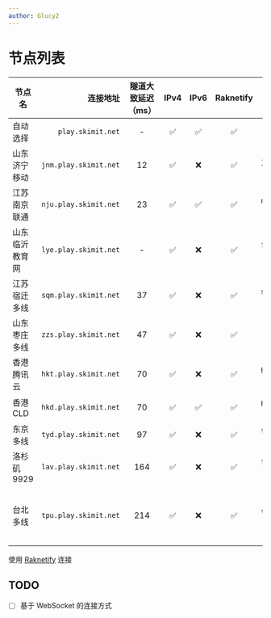 ```yaml
---
author: Glucy2
---
```

# 节点列表

| 节点名         |              连接地址 | 隧道大致延迟（ms） | IPv4 | IPv6 | Raknetify |        基岩版（地址，端口）       | 备注                                                      |
|----------------|----------------------:|:------------------:|:----:|:----:|:---------:|:---------------------------------:|-----------------------------------------------------------|
| 自动选择       |     `play.skimit.net` |          -         |  ✅  |  ✅  |     ✅    |                 ❌                | 目前仅会选择中国大陆节点                                  |
| 山东济宁移动   | `jnm.play.skimit.net` |         12         |  ✅  |  ❌  |     ✅    | `jnm.be.play.skimit.net`, `19132` |                                                           |
| 江苏南京联通   | `nju.play.skimit.net` |         23         |  ✅  |  ✅  |     ✅    | `nju.be.play.skimit.net`, `19132` |                                                           |
| 山东临沂教育网 | `lye.play.skimit.net` |          -         |  ✅  |  ❌  |     ✅    | `lye.be.play.skimit.net`, `19132` |                                                           |
| 江苏宿迁多线   | `sqm.play.skimit.net` |         37         |  ✅  |  ❌  |     ✅    | `sqm.be.play.skimit.net`, `39132` |                                                           |
| 山东枣庄多线   | `zzs.play.skimit.net` |         47         |  ✅  |  ❌  |     ✅    |                 ❌                |                                                           |
| 香港腾讯云     | `hkt.play.skimit.net` |         70         |  ✅  |  ❌  |     ✅    | `hkt.be.play.skimit.net`, `19132` |                                                           |
| 香港CLD        | `hkd.play.skimit.net` |         70         |  ✅  |  ✅  |     ✅    | `hkd.be.play.skimit.net`, `19132` | 可能2025-05-02下线                                        |
| 东京多线       | `tyd.play.skimit.net` |         97         |  ✅  |  ❌  |     ✅    | `tyd.be.play.skimit.net`, `19132` | 可能2026-06-11下线                                        |
| 洛杉矶9929     | `lav.play.skimit.net` |         164        |  ✅  |  ❌  |     ✅    | `lav.be.play.skimit.net`, `19132` |                                                           |
| 台北多线       | `tpu.play.skimit.net` |         214        |  ✅  |  ❌  |     ✅    | `tpu.be.play.skimit.net`, `19132` | 线路拥堵延迟极高不建议使用；2024-07-01T00:13:56+08:00下线 |

<!--
| 广东中山电信   | `zst.play.skimit.net` |         53        |  ✅  |  ❌  |     ✅    | `zst.be.play.skimit.net`, `39132` |                                                   |
-->

使用 [Raknetify](https://modrinth.com/plugin/raknetify/versions) 连接

## TODO

- [ ] 基于 WebSocket 的连接方式
